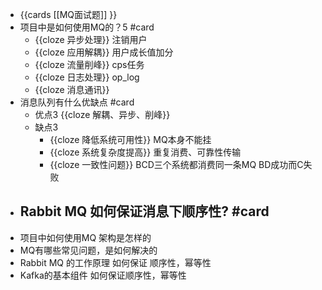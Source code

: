 - {{cards [[MQ面试题]] }}
- 项目中是如何使用MQ的？5  #card
	- {{cloze 异步处理}} 注销用户
	- {{cloze 应用解耦}} 用户成长值加分
	- {{cloze 流量削峰}} cps任务
	- {{cloze 日志处理}} op_log
	- {{cloze 消息通讯}}
- 消息队列有什么优缺点 #card
	- 优点3 {{cloze 解耦、异步、削峰}}
	- 缺点3
		- {{cloze 降低系统可用性}} MQ本身不能挂
		- {{cloze 系统复杂度提高}} 重复消费、可靠性传输
		- {{cloze 一致性问题}}  BCD三个系统都消费同一条MQ BD成功而C失败
- Rabbit MQ 如何保证消息下顺序性? #card
	-
- 项目中如何使用MQ 架构是怎样的
- MQ有哪些常见问题，是如何解决的
- Rabbit MQ 的工作原理 如何保证 顺序性，幂等性
- Kafka的基本组件 如何保证顺序性，幂等性